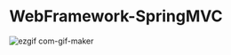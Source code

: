 # WebFramework-SpringMVC

![ezgif com-gif-maker](https://user-images.githubusercontent.com/72256238/144551800-da2e6212-6f42-4ca0-8387-e1b2eda1fd6a.gif)
